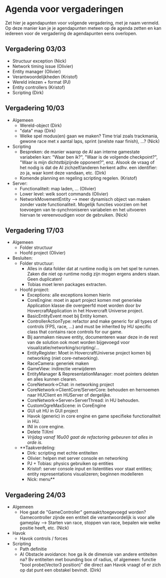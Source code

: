 # Agenda voor vergaderingen #

Zet hier je agendapunten voor volgende vergadering, met je naam vermeld. Op deze manier kan je je agendapunten meteen op de agenda zetten en kan iedereen voor de vergadering de agendapunten eens overlopen.

## Vergadering 03/03 ##

  * Structuur exception (Nick)
  * Network timing issue (Olivier)
  * Entity manager (Olivier)
  * Verantwoordelijkheden (Kristof)
  * Wereld inlezen + format (PJ)
  * Entity controllers (Kristof)
  * Scripting (Dirk)

## Vergadering 10/03 ##
  * Algemeen
    * Wereld-object (Dirk)
    * "data" map (Dirk)
    * Welke spel modus(en) gaan we maken? Time trial zoals trackmania, gewone race met x aantal laps, sprint (snelste naar finish), ...? (Nick)
  * Scripting
    * Bespreken: de manier waarop de AI aan interne gamestate variabelen kan: "Waar ben ik?", "Waar is de volgende checkpoint?", "Waar is mijn dichtstbijzijnde opponent?", enz. Alsook de vraag of het nodig is dat de AI zichzelf/anderen herkent adhv. een identifier: zo ja, waar komt deze vandaan, etc. (Dirk)
    * Komende planning en regeling scripting regelen. (Kristof)
  * Server:
    * Functionaliteit: map laden, ... (Olivier)
    * Lower level: welk soort commands (Olivier)
    * NetworkMovementEntity --> meer dynamisch object van maken zonder vaste functionaliteit. Mogelijk functies voorzien om het toevoegen van te-synchroniseren variabelen en het uitvoeren hiervan te vereenvoudigen voor de gebruiken. (Nick)

## Vergadering 17/03 ##
  * Algemeen
    * Folder structuur
    * Hoofd project (Olivier)
  * Besluiten:
    * Folder structuur:
      * Alles in data folder dat at runtime nodig is om het spel te runnen. Zaken die niet op runtime nodig zijn mogen ergens anders staan. Geen duplicaten!
      * Tobias moet leren packages extracten.
    * Hoofd project:
      * Exceptions: alle exceptions komen hierin
      * CoreEngine: moet in apart project komen met generieke Application klasse die overgeerfd moet worden door bv HovercraftApplication in het Hovercraft Universe project.
      * BasicEntityEvent moet bij Entity komen.
      * ControllerActionType: refactor and make generic for all types of controls (FPS, race, ...) and must be inherited by HU specific class that contains race controls for our game.
      * Bij aanmaken nieuwe entity, documenteren waar deze in de rest van de solution ook moet worden bijgevoegd voor visualizatie/networking/scripting/...
      * EntityRegister: Moet in HovercraftUniverse project komen bij networking (niet core-networking).
      * RaceCamera: generiek maken
      * GameView: indirectie verwijderen
      * EntityManager & RepresentationManager: moet pointers deleten en alles kunnen clearen.
      * CoreNetwork->Chat: in networking project
      * CoreNetwork->ClientCore/ServerCore: behouden en hernoemen naar HUClient en HUServer of dergelijke.
      * CoreNetwork->Server+ServerThread: in HU behouden.
      * CustomOgreMaxScene: in CoreEngine
      * GUI uit HU in GUI project
      * Havok (generic) in core engine en game specifieke functionaliteit in HU.
      * INI in core engine.
      * Delete TiXml
      * _Vrijdag vanaf 16u00 gaat de refactoring gebeuren tot alles in orde is._
    * **Taakverdeling:
      * Dirk: scripting met echte entiteiten
      * Olivier: helpen met server console en networking
      * PJ + Tobias: physics gebruiken op entities
      * Kristof: server console input en listentities voor staat entities; entity representations visualizeren; beginnen modelleren
      * Nick: menu**

## Vergadering 24/03 ##
  * Algemeen
    * Hoe gaat de "GameController" gemaakt/toegevoegd worden? Gamecontroller zijnde een entiteit die verantwoordelijk is voor alle gameplay --> Starten van race, stoppen van race, bepalen wie welke positie heeft, etc. (Nick)
  * Havok
    * Havok controls / forces
  * Scripting
    * Path definitie
    * AI Obstacle avoidance: hoe ga ik de dimensie van andere entiteiten na? Bv entiteiten met bounding box of radius, of algemeen: functie "bool probe(Vector3 position)" die direct aan Havok vraagt of er zich op dat punt een obstakel bevindt. (Dirk)